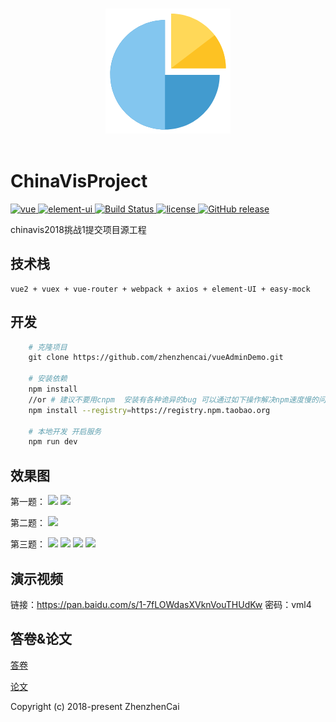 <p align="center">
  <br>
  <img width="200" src="./logo.png" alt="logo">
  <br>
  <br>
</p>


# ChinaVisProject

<p align="left">
  <a href="https://github.com/vuejs/vue">
    <img src="https://img.shields.io/badge/vue-2.5.10-brightgreen.svg" alt="vue">
  </a>
  <a href="https://github.com/ElemeFE/element">
    <img src="https://img.shields.io/badge/element--ui-2.0.8-brightgreen.svg" alt="element-ui">
  </a>
  <a href="https://travis-ci.org/PanJiaChen/vue-element-admin" rel="nofollow">
    <img src="https://travis-ci.org/PanJiaChen/vue-element-admin.svg?branch=master" alt="Build Status">
  </a>
  <a href="https://github.com/PanJiaChen/vue-element-admin/blob/master/LICENSE">
    <img src="https://img.shields.io/github/license/mashape/apistatus.svg" alt="license">
  </a>
  <a href="https://github.com/PanJiaChen/vue-element-admin/releases">
    <img src="https://img.shields.io/github/release/PanJiaChen/vue-element-admin.svg" alt="GitHub release">
  </a>
</p>
 chinavis2018挑战1提交项目源工程
   
## 技术栈
    vue2 + vuex + vue-router + webpack + axios + element-UI + easy-mock


## 开发
```bash
    # 克隆项目
    git clone https://github.com/zhenzhencai/vueAdminDemo.git

    # 安装依赖
    npm install
    //or # 建议不要用cnpm  安装有各种诡异的bug 可以通过如下操作解决npm速度慢的问题
    npm install --registry=https://registry.npm.taobao.org

    # 本地开发 开启服务
    npm run dev
```


## 效果图
第一题：
![](https://github.com/zhenzhencai/ChinaVisProject/blob/master/IMG/001.jpg)
![](https://github.com/zhenzhencai/ChinaVisProject/blob/master/IMG/002.jpg)


第二题：
![](https://github.com/zhenzhencai/ChinaVisProject/blob/master/IMG/003.jpg)


第三题：
![](https://github.com/zhenzhencai/ChinaVisProject/blob/master/IMG/004.jpg)
![](https://github.com/zhenzhencai/ChinaVisProject/blob/master/IMG/005.jpg)
![](https://github.com/zhenzhencai/ChinaVisProject/blob/master/IMG/006.jpg)
![](https://github.com/zhenzhencai/ChinaVisProject/blob/master/IMG/007.jpg)

## 演示视频

链接：https://pan.baidu.com/s/1-7fLOWdasXVknVouTHUdKw 密码：vml4

## 答卷&论文
[答卷](https://github.com/zhenzhencai/ChinaVisProject/blob/master/pdf/%E7%AD%94%E5%8D%B7.pdf)

[论文](https://github.com/zhenzhencai/ChinaVisProject/blob/master/pdf/%E8%AE%BA%E6%96%87.pdf)

Copyright (c) 2018-present ZhenzhenCai
